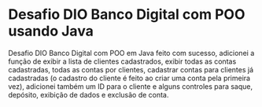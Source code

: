 # Desafio DIO Banco Digital com POO usando Java

Desafio DIO Banco Digital com POO em Java feito com sucesso, adicionei a função de exibir a lista de clientes cadastrados, exibir todas as contas cadastradas, todas as contas por clientes, cadastrar contas para clientes já cadastradas (o cadastro do cliente é feito ao criar uma conta pela primeira vez), adicionei também um ID para o cliente e alguns controles para saque, depósito, exibição de dados e exclusão de conta.
